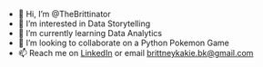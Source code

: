 - 👋 Hi, I’m @TheBrittinator
- 👀 I’m interested in Data Storytelling
- 🌱 I’m currently learning Data Analytics
- 💞️ I’m looking to collaborate on a Python Pokemon Game
- 📫 Reach me on [LinkedIn](https://www.linkedin.com/in/bkakie/) or email brittneykakie.bk@gmail.com

<!---
TheBrittinator/TheBrittinator is a ✨ special ✨ repository because its `README.md` (this file) appears on your GitHub profile.
You can click the Preview link to take a look at your changes.
--->
